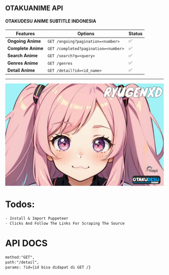 ## OTAKUANIME API


####  OTAKUDESU ANIME SUBTITLE INDONESIA 

| Features | Options | Status |
| --- | --- | --- |
| **Ongoing Anime** | `GET /ongoing?pagination=<number>` | ✅ |
| **Complete Anime** | `GET /completed?pagination=<number>` | ✅ |
| **Search Anime** | `GET /search?q=<query>` | ✅ |
| **Genres Anime** | `GET /genres` | ✅ |
| **Detail Anime** | `GET /detail?id=<id_name>` | ✅ |


____


<div align="center" width="100%">
    <img src="./otaku-hapi.svg" alt="otaku hapi">
</div>


# Todos:   
    - Install & Import Puppeteer
    - Clicks And Follow The Links For Scraping The Source


# API DOCS

```
method:"GET", 
path:"/detail", 
params: ?id={id bisa didapat di GET /}
```